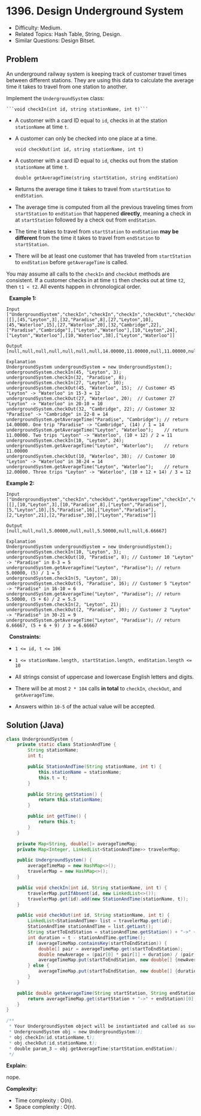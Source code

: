# 1396. Design Underground System

- Difficulty: Medium.
- Related Topics: Hash Table, String, Design.
- Similar Questions: Design Bitset.

## Problem

An underground railway system is keeping track of customer travel times between different stations. They are using this data to calculate the average time it takes to travel from one station to another.

Implement the ```UndergroundSystem``` class:


	```void checkIn(int id, string stationName, int t)```

	
		
- A customer with a card ID equal to ```id```, checks in at the station ```stationName``` at time ```t```.
		
- A customer can only be checked into one place at a time.
	
	
	```void checkOut(int id, string stationName, int t)```
	
		
- A customer with a card ID equal to ```id```, checks out from the station ```stationName``` at time ```t```.
	
	
	```double getAverageTime(string startStation, string endStation)```
	
		
- Returns the average time it takes to travel from ```startStation``` to ```endStation```.
		
- The average time is computed from all the previous traveling times from ```startStation``` to ```endStation``` that happened **directly**, meaning a check in at ```startStation``` followed by a check out from ```endStation```.
		
- The time it takes to travel from ```startStation``` to ```endStation``` **may be different** from the time it takes to travel from ```endStation``` to ```startStation```.
		
- There will be at least one customer that has traveled from ```startStation``` to ```endStation``` before ```getAverageTime``` is called.
	
	


You may assume all calls to the ```checkIn``` and ```checkOut``` methods are consistent. If a customer checks in at time ```t1``` then checks out at time ```t2```, then ```t1 < t2```. All events happen in chronological order.

 
**Example 1:**

```
Input
["UndergroundSystem","checkIn","checkIn","checkIn","checkOut","checkOut","checkOut","getAverageTime","getAverageTime","checkIn","getAverageTime","checkOut","getAverageTime"]
[[],[45,"Leyton",3],[32,"Paradise",8],[27,"Leyton",10],[45,"Waterloo",15],[27,"Waterloo",20],[32,"Cambridge",22],["Paradise","Cambridge"],["Leyton","Waterloo"],[10,"Leyton",24],["Leyton","Waterloo"],[10,"Waterloo",38],["Leyton","Waterloo"]]

Output
[null,null,null,null,null,null,null,14.00000,11.00000,null,11.00000,null,12.00000]

Explanation
UndergroundSystem undergroundSystem = new UndergroundSystem();
undergroundSystem.checkIn(45, "Leyton", 3);
undergroundSystem.checkIn(32, "Paradise", 8);
undergroundSystem.checkIn(27, "Leyton", 10);
undergroundSystem.checkOut(45, "Waterloo", 15);  // Customer 45 "Leyton" -> "Waterloo" in 15-3 = 12
undergroundSystem.checkOut(27, "Waterloo", 20);  // Customer 27 "Leyton" -> "Waterloo" in 20-10 = 10
undergroundSystem.checkOut(32, "Cambridge", 22); // Customer 32 "Paradise" -> "Cambridge" in 22-8 = 14
undergroundSystem.getAverageTime("Paradise", "Cambridge"); // return 14.00000. One trip "Paradise" -> "Cambridge", (14) / 1 = 14
undergroundSystem.getAverageTime("Leyton", "Waterloo");    // return 11.00000. Two trips "Leyton" -> "Waterloo", (10 + 12) / 2 = 11
undergroundSystem.checkIn(10, "Leyton", 24);
undergroundSystem.getAverageTime("Leyton", "Waterloo");    // return 11.00000
undergroundSystem.checkOut(10, "Waterloo", 38);  // Customer 10 "Leyton" -> "Waterloo" in 38-24 = 14
undergroundSystem.getAverageTime("Leyton", "Waterloo");    // return 12.00000. Three trips "Leyton" -> "Waterloo", (10 + 12 + 14) / 3 = 12
```

**Example 2:**

```
Input
["UndergroundSystem","checkIn","checkOut","getAverageTime","checkIn","checkOut","getAverageTime","checkIn","checkOut","getAverageTime"]
[[],[10,"Leyton",3],[10,"Paradise",8],["Leyton","Paradise"],[5,"Leyton",10],[5,"Paradise",16],["Leyton","Paradise"],[2,"Leyton",21],[2,"Paradise",30],["Leyton","Paradise"]]

Output
[null,null,null,5.00000,null,null,5.50000,null,null,6.66667]

Explanation
UndergroundSystem undergroundSystem = new UndergroundSystem();
undergroundSystem.checkIn(10, "Leyton", 3);
undergroundSystem.checkOut(10, "Paradise", 8); // Customer 10 "Leyton" -> "Paradise" in 8-3 = 5
undergroundSystem.getAverageTime("Leyton", "Paradise"); // return 5.00000, (5) / 1 = 5
undergroundSystem.checkIn(5, "Leyton", 10);
undergroundSystem.checkOut(5, "Paradise", 16); // Customer 5 "Leyton" -> "Paradise" in 16-10 = 6
undergroundSystem.getAverageTime("Leyton", "Paradise"); // return 5.50000, (5 + 6) / 2 = 5.5
undergroundSystem.checkIn(2, "Leyton", 21);
undergroundSystem.checkOut(2, "Paradise", 30); // Customer 2 "Leyton" -> "Paradise" in 30-21 = 9
undergroundSystem.getAverageTime("Leyton", "Paradise"); // return 6.66667, (5 + 6 + 9) / 3 = 6.66667
```

 
**Constraints:**


	
- ```1 <= id, t <= 106```
	
- ```1 <= stationName.length, startStation.length, endStation.length <= 10```
	
- All strings consist of uppercase and lowercase English letters and digits.
	
- There will be at most ```2 * 104``` calls **in total** to ```checkIn```, ```checkOut```, and ```getAverageTime```.
	
- Answers within ```10-5``` of the actual value will be accepted.



## Solution (Java)

```java
class UndergroundSystem {
    private static class StationAndTime {
        String stationName;
        int t;

        public StationAndTime(String stationName, int t) {
            this.stationName = stationName;
            this.t = t;
        }

        public String getStation() {
            return this.stationName;
        }

        public int getTime() {
            return this.t;
        }
    }

    private Map<String, double[]> averageTimeMap;
    private Map<Integer, LinkedList<StationAndTime>> travelerMap;

    public UndergroundSystem() {
        averageTimeMap = new HashMap<>();
        travelerMap = new HashMap<>();
    }

    public void checkIn(int id, String stationName, int t) {
        travelerMap.putIfAbsent(id, new LinkedList<>());
        travelerMap.get(id).add(new StationAndTime(stationName, t));
    }

    public void checkOut(int id, String stationName, int t) {
        LinkedList<StationAndTime> list = travelerMap.get(id);
        StationAndTime stationAndTime = list.getLast();
        String startToEndStation = stationAndTime.getStation() + "->" + stationName;
        int duration = t - stationAndTime.getTime();
        if (averageTimeMap.containsKey(startToEndStation)) {
            double[] pair = averageTimeMap.get(startToEndStation);
            double newAverage = (pair[0] * pair[1] + duration) / (pair[1] + 1);
            averageTimeMap.put(startToEndStation, new double[] {newAverage, pair[1] + 1});
        } else {
            averageTimeMap.put(startToEndStation, new double[] {duration, 1});
        }
    }

    public double getAverageTime(String startStation, String endStation) {
        return averageTimeMap.get(startStation + "->" + endStation)[0];
    }
}

/**
 * Your UndergroundSystem object will be instantiated and called as such:
 * UndergroundSystem obj = new UndergroundSystem();
 * obj.checkIn(id,stationName,t);
 * obj.checkOut(id,stationName,t);
 * double param_3 = obj.getAverageTime(startStation,endStation);
 */
```

**Explain:**

nope.

**Complexity:**

* Time complexity : O(n).
* Space complexity : O(n).
